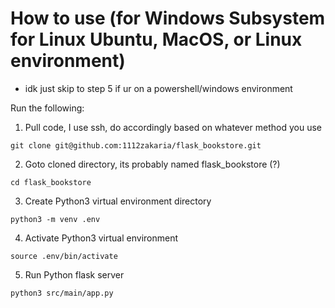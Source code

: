 # How to use (for Windows Subsystem for Linux Ubuntu, MacOS, or Linux environment)
 - idk just skip to step 5 if ur on a powershell/windows environment

Run the following:
1. Pull code, I use ssh, do accordingly based on whatever method you use
```
git clone git@github.com:1112zakaria/flask_bookstore.git
```
2. Goto cloned directory, its probably named flask_bookstore (?)
```
cd flask_bookstore
```
3. Create Python3 virtual environment directory
```
python3 -m venv .env
```
4. Activate Python3 virtual environment
```
source .env/bin/activate
```
5. Run Python flask server
```
python3 src/main/app.py
```
